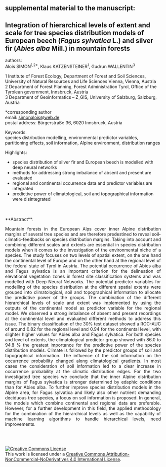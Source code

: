 ## supplemental material to the manuscript:

## Integration of hierarchical levels of extent and scale for tree species distribution models of European beech (*Fagus sylvatica* L.) and silver fir (*Abies alba* Mill.) in mountain forests

authors:   
Alois SIMON<sup>1,2*</sup>, Klaus KATZENSTEINER<sup>1</sup>, Gudrun WALLENTIN<sup>3</sup>

1 Institute of Forest Ecology, Department of Forest and Soil Sciences, University of Natural Resources and Life Sciences Vienna, 
Vienna, Austria  
2 Department of Forest Planning, Forest Administration Tyrol, Office of the Tyrolean government, Innsbruck, Austria  
3 Department of Geoinformatics – Z_GIS, University of Salzburg, Salzburg, Austria

*corresponding author   
email: simonalois@web.de  
postal address: Bürgerstraße 36, 6020 Innsbruck, Austria  



Keywords:  
species distribution modelling, environmental predictor variables, partitioning effects, soil information, Alpine environment, distribution ranges 

Highlights:
- species distribution of silver fir and European beech is modelled with deep neural networks
- methods for addressing strong imbalance of absent and present are evaluated 
- regional and continental occurrence data and predictor variables are integrated
- predictive power of climatological, soil and topographical information were disintegrated

<br>
<br>
**Abstract**:<p align="justify">
Mountain forests in the European Alps cover inner Alpine distribution margins of several tree species and are therefore predestined to reveal soil-climatic-feedbacks on species distribution margins. Taking into account and combining different scales and extents are essential in species distribution models when it comes to the investigation of the environmental niche of a species. The study focuses on two levels of spatial extent, on the one hand the continental level of Europe and on the other hand at the regional level of the federal state of Tyrol in Austria. The potential occurrence of Abies alba and Fagus sylvatica is an important criterion for the delineation of elevational vegetation zones in forest site classification systems and was modelled with Deep Neural Networks. The potential predictor variables for modelling of the species distribution at the different spatial extents were grouped into climatological, soil and topographical information to allocate the predictive power of the groups. The combination of the different hierarchical levels of scale and extent was implemented by using the outputs of the continental model as predictor variable for the regional model. We observed a strong imbalance of absent and present recordings at the continental level and evaluated different methods to address this issue. The binary classification of the 30% test dataset showed a ROC-AUC of around 0.82 for the regional level and 0.94 for the continental level, with slighter higher values for Abies alba and Fagus sylvatica. For both species and level of extents, the climatological predictor group showed with 86.0 to 94.8 % the greatest importance for the predictive power of the species distribution models. Climate is followed by the predictor groups of soil and topographical information. The influence of the soil information on the occurrence probability changed along climatological gradients. In most cases the consideration of soil information led to a clear increase in occurrence probability at the climatic distribution edges. For the two investigated tree species we conclude that the inner Alpine distribution margins of Fagus sylvatica is stronger determined by edaphic conditions than for Abies alba. To further improve species distribution models in the Alpine area, for Fagus sylvatica and likely also other nutrient demanding deciduous tree species, a focus on soil information is proposed. In general, the models which combine continental and regional data are preferable. However, for a further development in this field, the applied methodology for the combination of the hierarchical levels as well as the capability of machine learning algorithms to handle hierarchical levels, need improvements.
</p>
<br>
<br>

<a rel="license" href="http://creativecommons.org/licenses/by-nc-nd/4.0/"><img alt="Creative Commons License" style="border-width:0" src="https://i.creativecommons.org/l/by-nc-nd/4.0/88x31.png" /></a><br />This work is licensed under a <a rel="license" href="http://creativecommons.org/licenses/by-nc-nd/4.0/">Creative Commons Attribution-NonCommercial-NoDerivatives 4.0 International License</a>.
